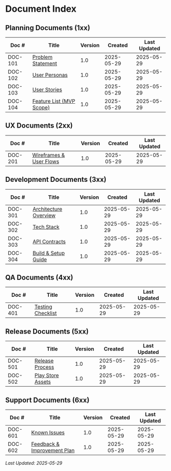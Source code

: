 # Document Index

## Planning Documents (1xx)
| Doc # | Title | Version | Created | Last Updated |
|-------|-------|---------|---------|--------------|
| DOC-101 | [Problem Statement](./docs/planning/101_problem_statement.md) | 1.0 | 2025-05-29 | 2025-05-29 |
| DOC-102 | [User Personas](./docs/planning/102_user_personas.md) | 1.0 | 2025-05-29 | 2025-05-29 |
| DOC-103 | [User Stories](./docs/planning/103_user_stories.md) | 1.0 | 2025-05-29 | 2025-05-29 |
| DOC-104 | [Feature List (MVP Scope)](./docs/planning/104_feature_list.md) | 1.0 | 2025-05-29 | 2025-05-29 |

## UX Documents (2xx)
| Doc # | Title | Version | Created | Last Updated |
|-------|-------|---------|---------|--------------|
| DOC-201 | [Wireframes & User Flows](./docs/ux/201_wireframes.md) | 1.0 | 2025-05-29 | 2025-05-29 |

## Development Documents (3xx)
| Doc # | Title | Version | Created | Last Updated |
|-------|-------|---------|---------|--------------|
| DOC-301 | [Architecture Overview](./docs/development/301_architecture.md) | 1.0 | 2025-05-29 | 2025-05-29 |
| DOC-302 | [Tech Stack](./docs/development/302_tech_stack.md) | 1.0 | 2025-05-29 | 2025-05-29 |
| DOC-303 | [API Contracts](./docs/development/303_api_contracts.md) | 1.0 | 2025-05-29 | 2025-05-29 |
| DOC-304 | [Build & Setup Guide](./docs/development/304_setup_guide.md) | 1.0 | 2025-05-29 | 2025-05-29 |

## QA Documents (4xx)
| Doc # | Title | Version | Created | Last Updated |
|-------|-------|---------|---------|--------------|
| DOC-401 | [Testing Checklist](./docs/qa/401_testing_checklist.md) | 1.0 | 2025-05-29 | 2025-05-29 |

## Release Documents (5xx)
| Doc # | Title | Version | Created | Last Updated |
|-------|-------|---------|---------|--------------|
| DOC-501 | [Release Process](./docs/release/501_release_process.md) | 1.0 | 2025-05-29 | 2025-05-29 |
| DOC-502 | [Play Store Assets](./docs/release/502_play_store_assets.md) | 1.0 | 2025-05-29 | 2025-05-29 |

## Support Documents (6xx)
| Doc # | Title | Version | Created | Last Updated |
|-------|-------|---------|---------|--------------|
| DOC-601 | [Known Issues](./docs/support/601_known_issues.md) | 1.0 | 2025-05-29 | 2025-05-29 |
| DOC-602 | [Feedback & Improvement Plan](./docs/support/602_feedback_plan.md) | 1.0 | 2025-05-29 | 2025-05-29 |

*Last Updated: 2025-05-29*
